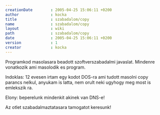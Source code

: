 ```yaml
---
creationDate        : 2005-04-25 15:06:11 +0200 
author              : kocka 
title               : szabadalom/copy 
name                : szabadalom/copy 
layout              : wiki 
path                : szabadalom/copy 
date                : 2005-04-25 15:06:11 +0200 
version             : 1 
creator             : kocka 
---
```

Programkod masolasara beadott szoftverszabadalmi javaslat. Mindenre vonatkozik ami masolodik es program.

Indoklas: 12 evesen irtam egy kodot DOS-ra ami tudott masolni copy parancs nelkul, anyukam is latta, nem orult neki ugyhogy meg most is emlekszik ra.

Elony: beperelunk mindenkit akinek van DNS-e!

Az otlet szabadalmaztatasara tamogatot keresunk!
